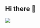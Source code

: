 ## Hi there 👋
<img src="https://img.shields.io/badge/Python-#222222?style=flat-square&logo=Python&logoColor=white&fontColor=white"/>

